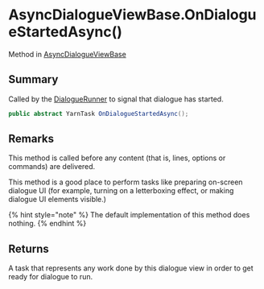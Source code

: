 # AsyncDialogueViewBase.OnDialogueStartedAsync()

Method in [AsyncDialogueViewBase](/docs/api/csharp/yarn.unity.asyncdialogueviewbase.md)

## Summary

Called by the  <a href="yarn.unity.dialoguerunner.md">DialogueRunner</a>  to signal that
dialogue has started.

```csharp
public abstract YarnTask OnDialogueStartedAsync();
```

## Remarks

<p>This method is called before any content (that is, lines,
options or commands) are delivered.</p> <p>This method is a good place to perform tasks like preparing
on-screen dialogue UI (for example, turning on a letterboxing
effect, or making dialogue UI elements visible.)
</p> <p>
{% hint style="note" %}
The default implementation of this method does
nothing.
{% endhint %}
</p>

## Returns

A task that represents any work done by this dialogue view in order to get ready for dialogue to run.

